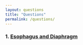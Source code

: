 ```yaml
---
layout: questions
title: "Questions"
permalink: /questions/
---
```


### 1. [Esophagus and Diaphragm](./esophagus-diaphragm)